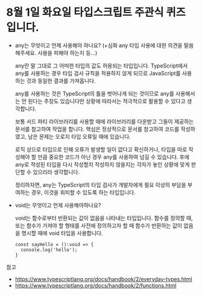 # 8월 1일 화요일 타입스크립트 주관식 퀴즈 입니다.

- any는 무엇이고 언제 사용해야 하나요? (+심화 any 타입 사용에 대한 의견을 말씀해주세요. 사용을 피해야 하는지 등...)

    any란 말 그대로 그 어떠한 타입의 값도 허용되는 타입입니다. TypeScript에서 any를 사용하는 경우 타입 검사 규칙을 적용하지 않게 되므로 JavaScript를 사용하는 것과 동일한 결과를 가져옵니다.

    any를 사용하는 것은 TypeScript의 틀을 벗어나게 되는 것이므로 any를 사용해서는 안 된다는 주장도 있습니다만 상황에 따라서는 적극적으로 활용할 수 있다고 생각합니다.

    보통 서드 파티 라이브러리를 사용할 때에 라이브러리를 다운받고 그들이 제공하는 문서를 참고하여 작업을 합니다. 핵심은 정상적으로 문서를 참고하여 코드를 작성하였고, 남은 문제는 오로지 타입 오류일 때에 있습니다.

    로직 상으로 타입으로 인해 오류가 발생할 일이 없다고 확신하거나, 타입을 따로 작성해야 할 만큼 중요한 코드가 아닌 경우 any를 사용하여 넘길 수 있습니다. 후에 any로 작성된 타입을 다시 작성할지 작성하지 않을지는 각자가 놓인 상황에 맞게 판단할 수 있으리라 생각합니다.

    정리하자면, any는 TypeScript의 타입 검사가 개발자에게 필요 이상의 부담을 부여하는 경우, 이것을 회피할 수 있도록 하는 타입입니다.

- void는 무엇이고 언제 사용해야하나요?

    void는 함수로부터 반환되는 값이 없음을 나타내는 타입입니다. 함수를 정의할 때, 또는 함수가 가져야 할 형태를 사전에 정의하고자 할 때 함수가 반환하는 값이 없음을 명시할 때에 void 타입을 사용합니다.

    ```
    const sayHello = ():void => {
      console.log('hello');
    }
    ```

참고

- https://www.typescriptlang.org/docs/handbook/2/everyday-types.html
- https://www.typescriptlang.org/docs/handbook/2/functions.html